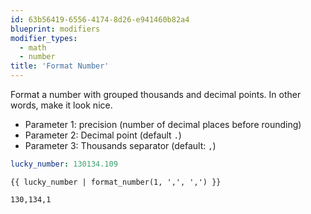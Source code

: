```yaml
---
id: 63b56419-6556-4174-8d26-e941460b82a4
blueprint: modifiers
modifier_types:
  - math
  - number
title: 'Format Number'
---
```

Format a number with grouped thousands and decimal points. In other words, make it look nice.

- Parameter 1: precision (number of decimal places before rounding)
- Parameter 2: Decimal point (default `.`)
- Parameter 3: Thousands separator (default: `,`)

```yaml
lucky_number: 130134.109
```

```
{{ lucky_number | format_number(1, ',', ',') }}
```

```html
130,134,1
```
